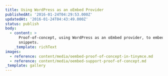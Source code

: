 ```yaml
---
title: Using WordPress as an oEmbed Provider
publishedAt: '2016-01-24T04:29:53.000Z'
updatedAt: '2016-01-24T04:43:49.000Z'
status: publish
body:
  - content: >
      Proof-of-concept, using WordPress as an oEmbed provider, to embed code
      snippets.
    _template: richText
images:
  - reference: content/media/oembed-proof-of-concept-in-tinymce.md
  - reference: content/media/oembed-support-proof-of-concept.md
_template: gallery
---
```


